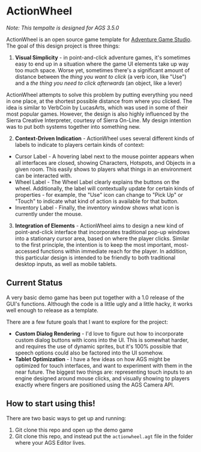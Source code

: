 # ActionWheel
_Note: This tempalte is designed for AGS 3.5.0_

ActionWheel is an open source game template for
[Adventure Game Studio](https://adventuregamestudio.co.uk). The goal of this
design project is three things:

1. **Visual Simplicity** - in point-and-click adventure games, it's sometimes easy
to end up in a situation where the game UI elements take up way too much space.
Worse yet, sometimes there's a significant amount of distance between the
 _thing you want to click_ (a verb icon, like "Use") and a _the thing you need to
 click afterwards_ (an object, like a lever)

 ActionWheel attempts to solve this problem by putting everything you need in
 one place, at the shortest possible distance from where you clicked. The idea
 is similar to VerbCoin by LucasArts, which was used in some of their most
 popular games. However, the design is also highly influenced by the Sierra
 Creative Interpreter, courtesy of Sierra On-Line. My design intention was to
 put both systems together into something new.

 2. **Context-Driven Indication** - ActionWheel uses several different kinds of
 labels to indicate to players certain kinds of context:

 * Cursor Label - A hovering label next to the mouse pointer appears when
 all interfaces are closed, showing Characters, Hotspots, and Objects in a given
 room. This easily shows to players what things in an environment can be
 interacted with.
 * Wheel Label - The Wheel Label clearly explains the buttons on the wheel.
 Additionally, the label will contextually update for certain kinds of
 properties - for example, the "Use" icon can change to "Pick Up" or "Touch" to
 indicate what kind of action is available for that button.
 * Inventory Label - Finally, the inventory window shows what icon is currently
 under the mouse.

 3. **Integration of Elements** - ActionWheel aims to design a new kind of
 point-and-click interface that incorporates traditional pop-up windows into
 a stationary cursor area, based on where the player clicks. Similar to the first
 principle, the intention is to keep the most important, most-accessed functions
 within immediate reach for the player. In addition, this particular design is
 intended to be friendly to both traditional desktop inputs, as well as mobile
 tablets.

 ## Current Status
 A very basic demo game has been put together with a 1.0 release of the GUI's
 functions. Although the code is a little ugly and a little hacky, it works well
 enough to release as a template.

 There are a few future goals that I want to explore for the project:
 * **Custom Dialog Rendering** - I'd love to figure out how to incorporate
 custom dialog buttons with icons into the UI. This is somewhat harder, and
 requires the use of dynamic sprites, but it's 100% possible that speech options
 could also be factored into the UI somehow.
 * **Tablet Optimization** - I have a few ideas on how AGS might be optimized
 for touch interfaces, and want to experiment with them in the near future. The
 biggest two things are: representing touch inputs to an engine designed around
 mouse clicks, and visually showing to players exactly where fingers are positioned
 using the AGS Camera API.

 ## How to start using this!

 There are two basic ways to get up and running:
 1. Git clone this repo and open up the demo game
 2. Git clone this repo, and instead put the `actionwheel.agt` file in the folder
 where your AGS Editor lives.
